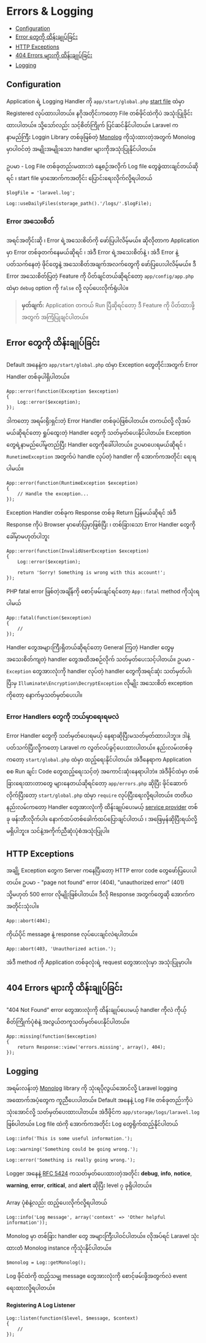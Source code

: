 ﻿# Errors & Logging

- [Configuration](#configuration)
- [Error တွေကို ထိန်းချုပ်ခြင်း](#handling-errors)
- [HTTP Exceptions](#http-exceptions)
- [404 Errors များကို ထိန်းချုပ်ခြင်း](#handling-404-errors)
- [Logging](#logging)

<a name="configuration"></a>
## Configuration

Application ရဲ့ Logging Handler ကို `app/start/global.php` [start file](lifecycle#start-files) ထဲမှာ Registered လုပ်ထားပါတယ်။ နဂိုအတိုင်းကတော့ File တစ်ဖိုင်ထဲကိုပဲ အသုံးပြုခိုင်းထားပါတယ်။ သို့သော်လည်း သင့်စိတ်ကြိုက် ပြင်ဆင်နိုင်ပါတယ်။ Laravel က နာမည်ကြီး  Loggin Library တစ်ခုဖြစ်တဲ့ [Monolog](https://github.com/Seldaek/monolog.md) ကိုသုံးထားတဲ့အတွက်  Monolog မှာပါဝင်တဲ့ အမျိုးအမျိုးသော handler များကိုအသုံးပြုနိုင်ပါတယ်။

ဥပမာ - Log File တစ်ခုတည်းမထားဘဲ နေ့စဉ်အလိုက် Log file တွေခွဲထားချင်တယ်ဆိုရင် ၊ start file မှာအောက်ကအတိုင်း ပြောင်းရေးလိုက်လို့ရပါတယ်

	$logFile = 'laravel.log';

	Log::useDailyFiles(storage_path().'/logs/'.$logFile);

### Error အသေးစိတ်

အရင်အတိုင်းဆို ၊ Error ရဲ့အသေးစိတ်ကို ဖော်ပြပါလိမ့်မယ်။ ဆိုလိုတာက Application မှာ Error တစ်ခုတက်နေမယ်ဆိုရင် ၊ အဲဒီ Error ရဲ့အသေးစိတ်နဲ့ ၊ အဲဒီ Error နဲ့ပတ်သက်နေတဲ့ ဖိုင်တွေနဲ့ အသေးစိတ်အချက်အလက်တွေကို ဖော်ပြပေးပါလိမ့်မယ်။ ဒီ Error အသေးစိတ်ပြတဲ့ Feature ကို ပိတ်ချင်တယ်ဆိုရင်တော့ `app/config/app.php` ထဲမှာ `debug` option ကို `false` လို့ လုပ်ပေးလိုက်ရုံပါပဲ။

> **မှတ်ချက်:** Application တကယ် Run ပြီဆိုရင်တော့ ဒီ Feature ကို ပိတ်ထားဖို့အတွက် အကြံပြုချင်ပါတယ်။

<a name="handling-errors"></a>
## Error တွေကို ထိန်းချုပ်ခြင်း

Default အနေနဲ့က `app/start/global.php` ထဲမှာ Exception တွေတိုင်းအတွက် Error Handler တစ်ခုပါရှိပါတယ်။

	App::error(function(Exception $exception)
	{
		Log::error($exception);
	});

ဒါကတော့ အရမ်းရိုးရှင်းတဲ့ Error Handler တစ်ခုပဲဖြစ်ပါတယ်။ တကယ်လို့ လိုအပ်မယ်ဆိုရင်တော့ ရှုပ်ထွေးတဲ့ Handler တွေကို သတ်မှတ်ပေးနိုင်ပါတယ်။ Exception တွေရဲ့နာမည်ပေါ်မူတည်ပြီး Handler တွေကိုခေါ်ပါတယ်။ ဥပမာပေးရမယ်ဆိုရင် ၊ `RunetimeException` အတွက်ပဲ handle လုပ်တဲ့ handler ကို အောက်ကအတိုင်း ရေးရပါမယ်။

	App::error(function(RuntimeException $exception)
	{
		// Handle the exception...
	});

Exception Handler တစ်ခုက Response တစ်ခု Return ပြန်မယ်ဆိုရင် အဲဒီ Response ကိုပဲ Browser မှာဖော်ပြမှာဖြစ်ပြီး ၊ တစ်ခြားသော Error Handler တွေကိုခေါ်မှာမဟုတ်ပါဘူး

	App::error(function(InvalidUserException $exception)
	{
		Log::error($exception);

		return 'Sorry! Something is wrong with this account!';
	});

PHP fatal error ဖြစ်တဲ့အချိန်ကို စောင့်ဖမ်းချင်ရင်တော့ `App::fatal` method ကိုသုံးရပါမယ်

	App::fatal(function($exception)
	{
		//
	});

Handler တွေအများကြီးရှိတယ်ဆိုရင်တော့ General ကြတဲ့ Handler တွေမှ အသေးစိတ်ကျတဲ့ handler တွေအထိအစဉ်လိုက် သတ်မှတ်ပေးသင့်ပါတယ်။ ဥပမာ - `Exception` တွေအားလုံးကို handler လုပ်တဲ့ handler တွေကိုအရင်ဆုံး သတ်မှတ်ပါ၊ ပြီးမှ `Illuminate\Encryption\DecryptException` လိုမျိုး အသေးစိတ် exception ကိုတော့ နောက်မှသတ်မှတ်ပေးပါ။

### Error Handlers တွေကို ဘယ်မှာရေးရမလဲ

Error Handler တွေကို သတ်မှတ်ပေးရမယ့် နေရာဆိုပြီးမသတ်မှတ်ထားပါဘူး။ ဒါနဲ့ပတ်သက်ပြီးလို့ကတော့ Laravel က လွတ်လပ်ခွင့်ပေးထားပါတယ်။ နည်းလမ်းတစ်ခုကတော့ `start/global.php` ထဲမှာ ထည့်ရေးနိုင်ပါတယ်။ အဲဒီနေရာက Application စစ Run ချင်း Code တွေထည့်ရေးသင့်တဲ့ အကောင်းဆုံးနေရာပါဘဲ။ အဲဒီဖိုင်ထဲမှာ တစ်ခြားရေးထားတာတွေ များနေတယ်ဆိုရင်တော့ `app/errors.php` ဆိုပြီး ဖိုင်ဆောက်လိုက်ပြီးတော့ `start/global.php` ထဲမှာ `require` လုပ်ပြီးရေးလို့ရပါတယ်။ တတိယနည်းလမ်းကတော့ Handler တွေအားလုံးကို ထိန်းချုပ်ပေးမယ့် [service provider](ioc#service-providers.md) တစ်ခု ဖန်းတီးလိုက်ပါ။ နောက်ထပ်တစ်ခေါက်ထပ်ပြောချင်ပါတယ် ၊ အဖြေမှန်ဆိုပြီးရယ်လို့ မရှိပါဘူး။ သင်နဲ့အကိုက်ညီဆုံးပုံစံအသုံးပြုပါ။

<a name="http-exceptions"></a>
## HTTP Exceptions

အချို့ Exception တွေက Server ကနေပြီးတော့ HTTP error code တွေဖော်ပြပေးပါတယ်။ ဥပမာ - "page not found" error (404), "unauthorized error" (401) သို့မဟုတ် 500 error လိုမျိုးဖြစ်ပါတယ်။ ဒီလို Response အတွက်တွေဆို အောက်ကအတိုင်းသုံးပါ။

	App::abort(404);

ကိုယ်ပိုင် message နဲ့ response လုပ်ပေးချင်လဲရပါတယ်။

	App::abort(403, 'Unauthorized action.');

အဲဒီ method ကို Application တစ်ခုလုံးရဲ့ request တွေအားလုံးမှာ အသုံးပြုမှာပါ။

<a name="handling-404-errors"></a>
## 404 Errors များကို ထိန်းချုပ်ခြင်း

"404 Not Found" error တွေအားလုံးကို ထိန်းချုပ်ပေးမယ့် handler ကိုလဲ ကိုယ့်စိတ်ကြိုက်ပုံစံနဲ့ အလွယ်တကူသတ်မှတ်ပေးနိုင်ပါတယ်။

	App::missing(function($exception)
	{
		return Response::view('errors.missing', array(), 404);
	});

<a name="logging"></a>
## Logging

အရမ်းလန်းတဲ့ [Monolog](http://github.com/seldaek/monolog) library ကို သုံးရပိုလွယ်အောင်လို့ Laravel logging အထောက်အပံ့တွေက ကူညီပေးပါတယ်။ Default အနေနဲ့ Log File တစ်ခုတည်းကိုပဲ သုံးအောင်လို့ သတ်မှတ်ပေးထားပါတယ်။ အဲဒီဖိုင်က `app/storage/logs/laravel.log` ဖြစ်ပါတယ်။ Log file ထဲကို အောက်ကအတိုင်း Log တွေရိုက်ထည့်နိုင်ပါတယ်

	Log::info('This is some useful information.');

	Log::warning('Something could be going wrong.');

	Log::error('Something is really going wrong.');

Logger အနေနဲ့  [RFC 5424](http://tools.ietf.org/html/rfc5424) ကသတ်မှတ်ပေးထားတဲ့အတိုင်း **debug**, **info**, **notice**, **warning**, **error**, **critical**, and **alert** ဆိုပြီး level ၇ ခုရှိပါတယ်။


Array ပုံစံနဲ့လည်း ထည့်ပေးလိုက်လို့ရပါတယ်

	Log::info('Log message', array('context' => 'Other helpful information'));

Monolog မှာ တစ်ခြား handler တွေ အများကြီးပါဝင်ပါတယ်။ လိုအပ်ရင် Laravel သုံးထားတဲံ Monolog instance ကိုသုံးနိုင်ပါတယ်။

	$monolog = Log::getMonolog();

Log ဖိုင်ထဲကို ထည့်သမျှ message တွေအားလုံးကို စောင့်ဖမ်းဖို့အတွက်လဲ event ရေးထားလို့ရပါတယ်။

#### Registering A Log Listener

	Log::listen(function($level, $message, $context)
	{
		//
	});
